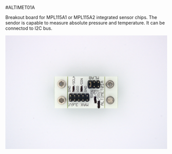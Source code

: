 <!--- PrjInfo ---> <!--- Please remove this line after manually editing --->
<!--- 00a56be08b96043df9e37d6aff7b6990 --->
<!--- Created:20170111-16:38: ---> 
<!--- Author:Mlab: ---> 
<!--- AuthorEmail:mlab@mlab.cz: ---> 
<!--- Tags:imported: ---> 
<!--- Ust:http://www.ust.cz/shop/product_info.php?cPath=22_28&products_id=185: ---> 
<!--- Name:ALTIMET01A: --->
#ALTIMET01A 
<!--- LongName --->

<!--- ELongName ---> 

<!--- Lead --->
Breakout board for MPL115A1 or MPL115A2 integrated sensor chips. The sendor is capable to measure absolute pressure and temperature. It can be connectod to I2C bus.
<!--- ELead ---> 

![LeadImg](DOC/SRC/img/ALTIMET01A_SPI_Top_big.jpg) 


​
​
<!--- Description --->
<!--- EDescription --->
<!--- Content --->
<!--- EContent --->
            